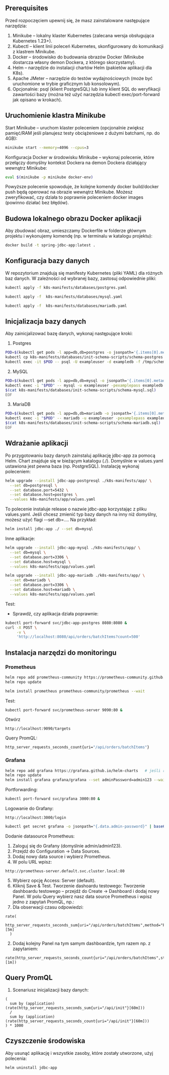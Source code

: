 ## Prerequisites

Przed rozpoczęciem upewnij się, że masz zainstalowane następujące narzędzia:
1. Minikube – lokalny klaster Kubernetes (zalecana wersja obsługująca Kubernetes 1.23+).
2. Kubectl – klient linii poleceń Kubernetes, skonfigurowany do komunikacji z klastrem Minikube.
3. Docker – środowisko do budowania obrazów Docker (Minikube dostarcza własny demon Dockera, z którego skorzystamy).
4. Helm – narzędzie do instalacji chartów Helm (pakietów aplikacji dla K8s).
5. Apache JMeter – narzędzie do testów wydajnościowych (może być uruchomione w trybie graficznym lub konsolowym).
6. Opcjonalnie: psql (klient PostgreSQL) lub inny klient SQL do weryfikacji zawartości bazy (można też użyć narzędzia kubectl exec/port-forward jak opisano w krokach).

## Uruchomienie klastra Minikube

Start Minikube – uruchom klaster poleceniem (opcjonalnie zwiększ pamięć/RAM jeśli planujesz testy obciążeniowe z dużymi batchami, np. do 4GB):
```bash
minikube start --memory=4096 --cpus=3
```
Konfiguracja Docker w środowisku Minikube – wykonaj polecenie, które przełączy domyślny kontekst Dockera na demon Dockera działający wewnątrz Minikube:
```bash
eval $(minikube -p minikube docker-env)
```
Powyższe polecenie spowoduje, że kolejne komendy docker build/docker push będą operować na obrazie wewnątrz Minikube. Możesz zweryfikować, czy działa to poprawnie poleceniem docker images (powinno działać bez błędów).

## Budowa lokalnego obrazu Docker aplikacji 
Aby zbudować obraz, umieszczamy Dockerfile w folderze głównym projektu i wykonujemy komendę (np. w terminalu w katalogu projektu):
```bash
docker build -t spring-jdbc-app:latest .
```

## Konfiguracja bazy danych
W repozytorium znajdują się manifesty Kubernetes (pliki YAML) dla różnych baz danych. W zależności od wybranej bazy, zastosuj odpowiednie pliki:
```bash
kubectl apply -f k8s-manifests/databases/postgres.yaml
```
```bash
kubectl apply -f  k8s-manifests/databases/mysql.yaml
```
```bash
kubectl apply -f  k8s-manifests/databases/mariadb.yaml
```

## Inicjalizacja bazy danych
Aby zainicjalizować bazę danych, wykonaj następujące kroki:
1. Postgres
```bash
POD=$(kubectl get pods -l app=db,db=postgres -o jsonpath='{.items[0].metadata.name}')
kubectl cp k8s-manifests/databases/init-schema-scripts/schema-postgres.sql $POD:/tmp/schema.sql
kubectl exec -it $POD -- psql -U exampleuser -d exampledb -f /tmp/schema.sql
```
2. MySQL
```bash
POD=$(kubectl get pods -l app=db,db=mysql -o jsonpath='{.items[0].metadata.name}')
kubectl exec -i "$POD" -- mysql -u exampleuser -pexamplepass exampledb <<EOF
$(cat k8s-manifests/databases/init-schema-scripts/schema-mysql.sql)
EOF
```
3. MariaDB
```bash
POD=$(kubectl get pods -l app=db,db=mariadb -o jsonpath='{.items[0].metadata.name}')
kubectl exec -i "$POD" -- mariadb -u exampleuser -pexamplepass exampledb <<EOF
$(cat k8s-manifests/databases/init-schema-scripts/schema-mariadb.sql)
EOF
```

## Wdrażanie aplikacji
Po przygotowaniu bazy danych zainstaluj aplikację jdbc-app za pomocą Helm. 
Chart znajduje się w bieżącym katalogu (./).
Domyślnie w values.yaml ustawiona jest pewna baza (np. PostgreSQL).
Instalację wykonaj poleceniem:
```bash
helm upgrade --install jdbc-app-postgresql ./k8s-manifests/app/ \
  --set db=postgresql \
  --set database.port=5432 \
  --set database.host=postgres \
  --values k8s-manifests/app/values.yaml
```
To polecenie instaluje release o nazwie jdbc-app korzystając z pliku values.yaml.
Jeśli chcesz zmienić typ bazy danych na inny niż domyślny,
możesz użyć flagi --set db=.... Na przykład:
```bash
helm install jdbc-app ./ --set db=mysql
```

Inne aplikacje:
```bash
helm upgrade --install jdbc-app-mysql ./k8s-manifests/app/ \
  --set db=mysql \
  --set database.port=3306 \
  --set database.host=mysql \
  --values k8s-manifests/app/values.yaml
```
```bash
helm upgrade --install jdbc-app-mariadb ./k8s-manifests/app/ \
  --set db=mariadb \
  --set database.port=3306 \
  --set database.host=mariadb \
  --values k8s-manifests/app/values.yaml
```

Test:
- Sprawdź, czy aplikacja działa poprawnie:
```bash
kubectl port-forward svc/jdbc-app-postgres 8080:8080 &
curl -X POST \
     -v \
     'http://localhost:8080/api/orders/batchItems?count=500'
```

## Instalacja narzędzi do monitoringu
### Prometheus
```bash
helm repo add prometheus-community https://prometheus-community.github.io/helm-charts
helm repo update
```
```bash
helm install prometheus prometheus-community/prometheus --wait
```
Test:
```bash
kubectl port-forward svc/prometheus-server 9090:80 &
```
Otwórz
```
http://localhost:9090/targets
```
Query PromQL:
```bash
http_server_requests_seconds_count{uri="/api/orders/batchItems"}
```

### Grafana
```bash
helm repo add grafana https://grafana.github.io/helm-charts   # jeśli repo nie jest dodane
helm repo update
helm install grafana grafana/grafana --set adminPassword=admin123 --wait
```
Portforwarding:
```bash
kubectl port-forward svc/grafana 3000:80 &
```
Logowanie do Grafany:
```
http://localhost:3000/login
```
```bash
kubectl get secret grafana -o jsonpath="{.data.admin-password}" | base64 -d && echo
```
Dodanie datasource Prometheus:
1. Zaloguj się do Grafany (domyślnie admin/admin123).
2. Przejdź do Configuration -> Data Sources.
3. Dodaj nowy data source i wybierz Prometheus.
4. W polu URL wpisz:
```
http://prometheus-server.default.svc.cluster.local:80
```
5. Wybierz opcję Access: Server (default).
6. Kliknij Save & Test.
Tworzenie dashoardu testowego:
Tworzenie dashboardu testowego – przejdź do Create -> Dashboard i dodaj nowy Panel. W polu Query wybierz nasz data source Prometheus i wpisz jedno z zapytań PromQL, np.:
1. Dla obserwacji czasu odpowiedzi:
```
rate(
    http_server_requests_seconds_sum{uri="/api/orders/batchItems",method="POST",status="200"}[5m]
  )
```
2. Dodaj kolejny Panel na tym samym dashboardzie, tym razem np. z zapytaniem:
```
rate(http_server_requests_seconds_count{uri="/api/orders/batchItems",status="200"}[1m])
```

## Query PromQL
1. Scenariusz inicjalizacji bazy danych:
```promql
(
  sum by (application) (rate(http_server_requests_seconds_sum{uri="/api/init"}[60m]))
  /
  sum by (application) (rate(http_server_requests_seconds_count{uri="/api/init"}[60m]))
) * 1000
```


## Czyszczenie środowiska
Aby usunąć aplikację i wszystkie zasoby, które zostały utworzone, użyj polecenia:
```bash
helm uninstall jdbc-app
```

